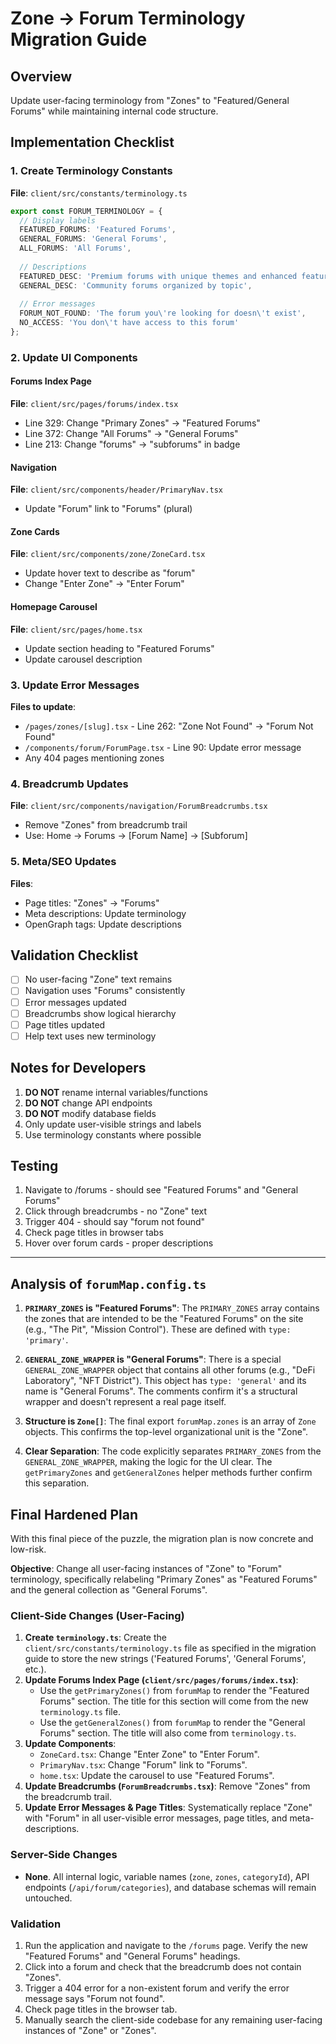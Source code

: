 # Zone → Forum Terminology Migration Guide

## Overview
Update user-facing terminology from "Zones" to "Featured/General Forums" while maintaining internal code structure.

## Implementation Checklist

### 1. Create Terminology Constants
**File**: `client/src/constants/terminology.ts`
```typescript
export const FORUM_TERMINOLOGY = {
  // Display labels
  FEATURED_FORUMS: 'Featured Forums',
  GENERAL_FORUMS: 'General Forums',
  ALL_FORUMS: 'All Forums',
  
  // Descriptions
  FEATURED_DESC: 'Premium forums with unique themes and enhanced features',
  GENERAL_DESC: 'Community forums organized by topic',
  
  // Error messages
  FORUM_NOT_FOUND: 'The forum you\'re looking for doesn\'t exist',
  NO_ACCESS: 'You don\'t have access to this forum'
};
```

### 2. Update UI Components

#### Forums Index Page
**File**: `client/src/pages/forums/index.tsx`
- Line 329: Change "Primary Zones" → "Featured Forums"
- Line 372: Change "All Forums" → "General Forums"
- Line 213: Change "forums" → "subforums" in badge

#### Navigation
**File**: `client/src/components/header/PrimaryNav.tsx`
- Update "Forum" link to "Forums" (plural)

#### Zone Cards
**File**: `client/src/components/zone/ZoneCard.tsx`
- Update hover text to describe as "forum"
- Change "Enter Zone" → "Enter Forum"

#### Homepage Carousel
**File**: `client/src/pages/home.tsx`
- Update section heading to "Featured Forums"
- Update carousel description

### 3. Update Error Messages

**Files to update**:
- `/pages/zones/[slug].tsx` - Line 262: "Zone Not Found" → "Forum Not Found"
- `/components/forum/ForumPage.tsx` - Line 90: Update error message
- Any 404 pages mentioning zones

### 4. Breadcrumb Updates

**File**: `client/src/components/navigation/ForumBreadcrumbs.tsx`
- Remove "Zones" from breadcrumb trail
- Use: Home → Forums → [Forum Name] → [Subforum]

### 5. Meta/SEO Updates

**Files**:
- Page titles: "Zones" → "Forums"
- Meta descriptions: Update terminology
- OpenGraph tags: Update descriptions

## Validation Checklist

- [ ] No user-facing "Zone" text remains
- [ ] Navigation uses "Forums" consistently
- [ ] Error messages updated
- [ ] Breadcrumbs show logical hierarchy
- [ ] Page titles updated
- [ ] Help text uses new terminology

## Notes for Developers

1. **DO NOT** rename internal variables/functions
2. **DO NOT** change API endpoints
3. **DO NOT** modify database fields
4. Only update user-visible strings and labels
5. Use terminology constants where possible

## Testing

1. Navigate to /forums - should see "Featured Forums" and "General Forums"
2. Click through breadcrumbs - no "Zone" text
3. Trigger 404 - should say "forum not found"
4. Check page titles in browser tabs
5. Hover over forum cards - proper descriptions

---

## Analysis of `forumMap.config.ts`

1.  **`PRIMARY_ZONES` is "Featured Forums"**: The `PRIMARY_ZONES` array contains the zones that are intended to be the "Featured Forums" on the site (e.g., "The Pit", "Mission Control"). These are defined with `type: 'primary'`.

2.  **`GENERAL_ZONE_WRAPPER` is "General Forums"**: There is a special `GENERAL_ZONE_WRAPPER` object that contains all other forums (e.g., "DeFi Laboratory", "NFT District"). This object has `type: 'general'` and its name is "General Forums". The comments confirm it's a structural wrapper and doesn't represent a real page itself.

3.  **Structure is `Zone[]`**: The final export `forumMap.zones` is an array of `Zone` objects. This confirms the top-level organizational unit is the "Zone".

4.  **Clear Separation**: The code explicitly separates `PRIMARY_ZONES` from the `GENERAL_ZONE_WRAPPER`, making the logic for the UI clear. The `getPrimaryZones` and `getGeneralZones` helper methods further confirm this separation.

## Final Hardened Plan

With this final piece of the puzzle, the migration plan is now concrete and low-risk.

**Objective**: Change all user-facing instances of "Zone" to "Forum" terminology, specifically relabeling "Primary Zones" as "Featured Forums" and the general collection as "General Forums".

### Client-Side Changes (User-Facing)

1.  **Create `terminology.ts`**: Create the `client/src/constants/terminology.ts` file as specified in the migration guide to store the new strings ('Featured Forums', 'General Forums', etc.).
2.  **Update Forums Index Page (`client/src/pages/forums/index.tsx`)**:
    *   Use the `getPrimaryZones()` from `forumMap` to render the "Featured Forums" section. The title for this section will come from the new `terminology.ts` file.
    *   Use the `getGeneralZones()` from `forumMap` to render the "General Forums" section. The title will also come from `terminology.ts`.
3.  **Update Components**:
    *   `ZoneCard.tsx`: Change "Enter Zone" to "Enter Forum".
    *   `PrimaryNav.tsx`: Change "Forum" link to "Forums".
    *   `home.tsx`: Update the carousel to use "Featured Forums".
4.  **Update Breadcrumbs (`ForumBreadcrumbs.tsx`)**: Remove "Zones" from the breadcrumb trail.
5.  **Update Error Messages & Page Titles**: Systematically replace "Zone" with "Forum" in all user-visible error messages, page titles, and meta-descriptions.

### Server-Side Changes

*   **None**. All internal logic, variable names (`zone`, `zones`, `categoryId`), API endpoints (`/api/forum/categories`), and database schemas will remain untouched.

### Validation

1.  Run the application and navigate to the `/forums` page. Verify the new "Featured Forums" and "General Forums" headings.
2.  Click into a forum and check that the breadcrumb does not contain "Zones".
3.  Trigger a 404 error for a non-existent forum and verify the error message says "Forum not found".
4.  Check page titles in the browser tab.
5.  Manually search the client-side codebase for any remaining user-facing instances of "Zone" or "Zones".